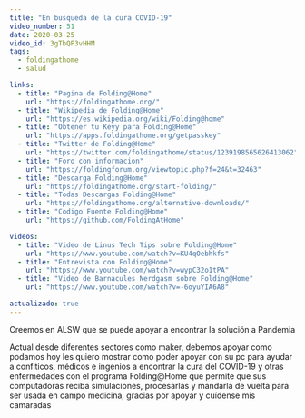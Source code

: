 ```yaml
---
title: "En busqueda de la cura COVID-19"
video_number: 51
date: 2020-03-25
video_id: 3gTbQP3vHHM
tags:
  - foldingathome
  - salud

links:
  - title: "Pagina de Folding@Home"
    url: "https://foldingathome.org/"
  - title: "Wikipedia de Folding@Home"
    url: "https://es.wikipedia.org/wiki/Folding@home"
  - title: "Obtener tu Keyy para Folding@Home"
    url: "https://apps.foldingathome.org/getpasskey"
  - title: "Twitter de Folding@Home"
    url: "https://twitter.com/foldingathome/status/1239198565626413062"
  - title: "Foro con informacion"
    url: "https://foldingforum.org/viewtopic.php?f=24&t=32463"
  - title: "Descarga Folding@Home"
    url: "https://foldingathome.org/start-folding/"
  - title: "Todas Descargas Folding@Home"
    url: "https://foldingathome.org/alternative-downloads/"
  - title: "Codigo Fuente Folding@Home"
    url: "https://github.com/FoldingAtHome"

videos:
  - title: "Video de Linus Tech Tips sobre Folding@Home"
    url: "https://www.youtube.com/watch?v=KU4qOebhkfs"
  - title: "Entrevista con Folding@Home"
    url: "https://www.youtube.com/watch?v=wypC32o1tPA"
  - title: "Video de Barnacules Nerdgasm sobre Folding@Home"
    url: "https://www.youtube.com/watch?v=-6oyuYIA6A8"

actualizado: true
---
```


Creemos en ALSW que se puede apoyar a encontrar la solución a Pandemia

Actual desde diferentes sectores como maker, debemos apoyar como podamos hoy les quiero mostrar como poder apoyar con su pc para ayudar a confiticos, médicos e ingenios a encontrar la cura del COVID-19 y otras enfermedades con el programa Folding@Home que permite que sus computadoras reciba simulaciones, procesarlas y mandarla de vuelta para ser usada en campo medicina, gracias por apoyar y cuídense mis camaradas
